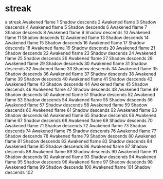 # streak
a streak
Awakened flame 1
Shadow descends 2
Awakened flame 3
Shadow descends 4
Awakened flame 5
Shadow descends 6
Awakened flame 7
Shadow descends 8
Awakened flame 9
Shadow descends 10
Awakened flame 11
Shadow descends 12
Awakened flame 13
Shadow descends 14
Awakened flame 15
Shadow descends 16
Awakened flame 17
Shadow descends 18
Awakened flame 19
Shadow descends 20
Awakened flame 21
Shadow descends 22
Awakened flame 23
Shadow descends 24
Awakened flame 25
Shadow descends 26
Awakened flame 27
Shadow descends 28
Awakened flame 29
Shadow descends 30
Awakened flame 31
Shadow descends 32
Awakened flame 33
Shadow descends 34
Awakened flame 35
Shadow descends 36
Awakened flame 37
Shadow descends 38
Awakened flame 39
Shadow descends 40
Awakened flame 41
Shadow descends 42
Awakened flame 43
Shadow descends 44
Awakened flame 45
Shadow descends 46
Awakened flame 47
Shadow descends 48
Awakened flame 49
Shadow descends 50
Awakened flame 51
Shadow descends 52
Awakened flame 53
Shadow descends 54
Awakened flame 55
Shadow descends 56
Awakened flame 57
Shadow descends 58
Awakened flame 59
Shadow descends 60
Awakened flame 61
Shadow descends 62
Awakened flame 63
Shadow descends 64
Awakened flame 65
Shadow descends 66
Awakened flame 67
Shadow descends 68
Awakened flame 69
Shadow descends 70
Awakened flame 71
Shadow descends 72
Awakened flame 73
Shadow descends 74
Awakened flame 75
Shadow descends 76
Awakened flame 77
Shadow descends 78
Awakened flame 79
Shadow descends 80
Awakened flame 81
Shadow descends 82
Awakened flame 83
Shadow descends 84
Awakened flame 85
Shadow descends 86
Awakened flame 87
Shadow descends 88
Awakened flame 89
Shadow descends 90
Awakened flame 91
Shadow descends 92
Awakened flame 93
Shadow descends 94
Awakened flame 95
Shadow descends 96
Awakened flame 97
Shadow descends 98
Awakened flame 99
Shadow descends 100
Awakened flame 101
Shadow descends 102
